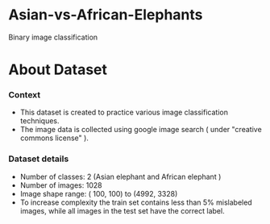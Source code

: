 # Asian-vs-African-Elephants
Binary image classification

# About Dataset
### Context
- This dataset is created to practice various image classification techniques.
- The image data is collected using google image search ( under "creative commons license" ).

### Dataset details
- Number of classes: 2 (Asian elephant and African elephant )
- Number of images: 1028
- Image shape range: ( 100, 100) to (4992, 3328)
- To increase complexity the train set contains less than 5% mislabeled images, while all images in the test set have the correct label.
